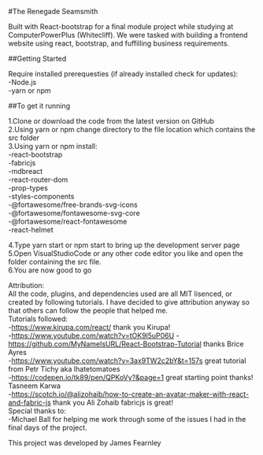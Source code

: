 #The Renegade Seamsmith

Built with React-bootstrap for a final module project while studying at ComputerPowerPlus (Whitecliff). We were tasked with building a frontend website using react, bootstrap, and fuffilling business requirements.  

##Getting Started  
  
Require installed prerequesties (if already installed check for updates):  
-Node.js  
-yarn or npm  
  
##To get it running  
  
1.Clone or download the code from the latest version on GitHub  
2.Using yarn or npm change directory to the file location which contains the src folder  
3.Using yarn or npm install:  
-react-bootstrap  
-fabricjs  
-mdbreact  
-react-router-dom  
-prop-types  
-styles-components  
-@fortawesome/free-brands-svg-icons  
-@fortawesome/fontawesome-svg-core   
-@fortawesome/react-fontawesome  
-react-helmet

4.Type yarn start or npm start to bring up the development server page  
5.Open VisualStudioCode or any other code editor you like and open the folder containing the src file.  
6.You are now good to go  

Attribution:  
All the code, plugins, and dependencies used are all MIT lisenced, or created by following tutorials. I have decided to give attribution anyway so that others can follow the people that helped me.  
Tutorials followed:  
-https://www.kirupa.com/react/ thank you Kirupa!  
-https://www.youtube.com/watch?v=tOK9l5uP06U -https://github.com/MyNameIsURL/React-Bootstrap-Tutorial thanks Brice Ayres  
-https://www.youtube.com/watch?v=3ax9TW2c2bY&t=157s great tutorial from Petr Tichy aka Ihatetomatoes  
-https://codepen.io/tk89/pen/QPKoVy?&page=1 great starting point thanks! Tasneem Karwa  
-https://scotch.io/@alizohaib/how-to-create-an-avatar-maker-with-react-and-fabric-js thank you Ali Zohaib fabricjs is great!  
Special thanks to:  
-Michael Ball for helping me work through some of the issues  I had in the final days of the project.   
  
This project was developed by James Fearnley  

